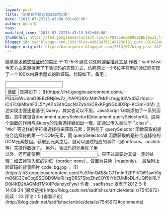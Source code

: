 ```yaml
---
layout: post
title: "简单算术题式验证码的实现"
date: '2013-07-23T15:47:00.001+08:00'
author: Wenh Q
tags:
modified_time: '2013-07-23T15:47:15.562+08:00'
thumbnail: https://lh4.googleusercontent.com/J-PQ43oWUdmD98BzBNj6wZz_lYAPIQ8XnM9t7MrPLfngg98Vx4SZrfdpIc-iC47cQiMbrhF3L5YyAl1b34hQpcNzZyb4xORxKPgNGb3IXRp-Kc3mH3M=s72-c
blogger_id: tag:blogger.com,1999:blog-4961947611491238191.post-8818824016712550347
blogger_orig_url: http://binaryware.blogspot.com/2013/07/blog-post_847.html
---
```

[
简单算术题式验证码的实现](http://blog.csdn.net/sadfishsc/article/details/7545972)
于 12-5-8 通过 [CSDN博客推荐文章](http://blog.csdn.net/) 作者：sadfishsc
今天心血来潮搜索了下验证码的实现方式，仿照网上一个6位字符型的验证码实现了一个100以内算术题式的验证码。代码如下，备用：
<!DOCTYPE html PUBLIC "-//W3C//DTD XHTML 1.0 Transitional//EN"
"[http://www.w3.org/TR/xhtml1/DTD/xhtml1-transitional.dtd](http://www.w3.org/TR/xhtml1/DTD/xhtml1-transitional.dtd)">
<html
xmlns="[http://www.w3.org/1999/xhtml](http://www.w3.org/1999/xhtml)">
<head>
<meta http-equiv="Content-Type" content="text/html; charset=utf-8" />
<title>验证码</title>
<style type="text/css">
.nocode {
        width: 100px;
        height: 25px;
}

.code {
        background: url(code_bg.jpg) repeat;
        color: #ff0000;
        font-family: Tahoma, Geneva, sans-serif;
        font-style: italic;
        font-weight: bold;
        text-align: center;
        width: 100px;
        height: 25px;
        cursor: pointer;
}

.input {
        width: 100px;
}
</style>
<script type="text/javascript" src="jquery.js"></script>
<script type="text/javascript">
$(function() {
        var code = 9999;
       
        $(".input").focus(function(){
                $(this).attr("value", "");
               
                var num1 = Math.floor(Math.random() * 100);
                var num2 = Math.floor(Math.random() * 100);
                code = num1 + num2;
               
                $("#code").html(num1 + "+" + num2 + "=?");
                if ($("#code").hasClass("nocode")) {
                        $("#code").removeClass("nocode");
                        $("#code").addClass("code");
                }
        });
       
        $("#check").click(function(){
                if ($(".input").attr("value") == code && code != 9999)
{
                        alert("Pass!");
                } else {
                        alert("Wrong code!");
                }
        });
});
</script>
</head>

<body>
<input type="text" class="input" />
<div id="code" class="nocode"></div>
<button id="check">验证</button>
</body>
</html>
效果如下：
![](https://lh4.googleusercontent.com/J-PQ43oWUdmD98BzBNj6wZz_lYAPIQ8XnM9t7MrPLfngg98Vx4SZrfdpIc-iC47cQiMbrhF3L5YyAl1b34hQpcNzZyb4xORxKPgNGb3IXRp-Kc3mH3M)
上述实现主要还是基于jQuery，其实也可以不用。JavaScript
1.6新添加了一系列函数，其中就包含document.querySelector和document.querySelectorAll。这两个函数的作用与jQuery的元素选择器如出一辙，即通过传入类似于
".class" 、 "#id"
等这样的字符串选择符来获取元素；区别在于 querySelector
函数获取的是符合选择符的第一个DOM元素，而 querySelectorAll
函数获取的是符合选择符的DOM元素数组。获取到元素之后，就可以通过相应的事件（如onfocus、onclick等）来操作数据了。
另外，验证码的元素除了用<div>以外，还可能使用<input
type="text">，只不过需要对其做一定的处理：如去掉输入框的边框（border:
none），设置为只读（readonly）。
最后附上验证码的背景图片 code_bg.jpg ：
![](https://lh3.googleusercontent.com/YuSNmQ4E8eG7TmInR2PPIVOi91aw51gmO6iS3CeCbgSSQGD9MoRHzgDRS7SbxZhzSQY8IYbEUMloDLrIUQI5biRLYD0i4KD2hAGMdTMX4PdunxyxFyw)
作者：sadfishsc 发表于2012-5-8 14:08:34
[原文链接](http://blog.csdn.net/sadfishsc/article/details/7545972)
阅读：23 评论：0
[查看评论](http://blog.csdn.net/sadfishsc/article/details/7545972#comments)
